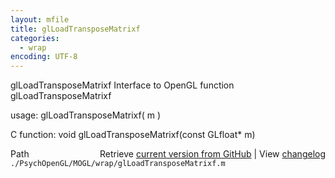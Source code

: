 ```yaml
---
layout: mfile
title: glLoadTransposeMatrixf
categories:
  - wrap
encoding: UTF-8
---
```


glLoadTransposeMatrixf  Interface to OpenGL function glLoadTransposeMatrixf

usage:  glLoadTransposeMatrixf( m )

C function:  void glLoadTransposeMatrixf(const GLfloat\* m)


<div class="code_header" style="text-align:right;">
  <span style="float:left;">Path&nbsp;&nbsp;</span> <span class="counter">Retrieve <a href=
  "https://raw.github.com/Psychtoolbox-3/Psychtoolbox-3/beta/./PsychOpenGL/MOGL/wrap/glLoadTransposeMatrixf.m">current version from GitHub</a> | View <a href=
  "https://github.com/Psychtoolbox-3/Psychtoolbox-3/commits/beta/./PsychOpenGL/MOGL/wrap/glLoadTransposeMatrixf.m">changelog</a></span>
</div>
<div class="code">
  <code>./PsychOpenGL/MOGL/wrap/glLoadTransposeMatrixf.m</code>
</div>
